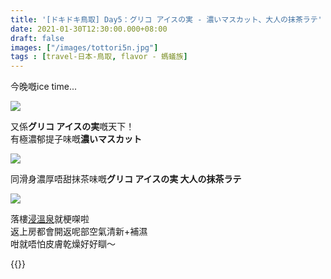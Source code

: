 ```yaml
---
title: '[ドキドキ鳥取] Day5：グリコ アイスの実 - 濃いマスカット、大人の抹茶ラテ'
date: 2021-01-30T12:30:00.000+08:00
draft: false
images: ["/images/tottori5n.jpg"]
tags : [travel-日本-鳥取, flavor - 螞蟻族]
---
```


今晚嘅ice time...

![](/images/tottori5n.jpg)

又係**グリコ アイスの実**嘅天下！  
有極濃郁提子味嘅**濃いマスカット**  

![](/images/tottori5n1.jpg)

同滑身濃厚唔甜抹茶味嘅**グリコ アイスの実 大人の抹茶ラテ**  

![](/images/tottori5n2.jpg)

落樓[浸溫泉](https://hidie.net/tottori4zk/)就梗㗎啦  
返上房都會開返呢部空氣清新+補濕  
咁就唔怕皮膚乾燥好好瞓～  
    
  
{{<tottori>}}  
